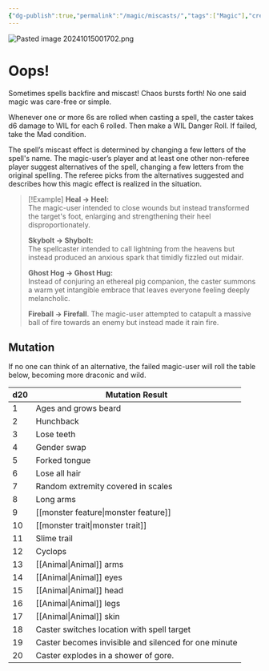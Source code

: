 ```yaml
---
{"dg-publish":true,"permalink":"/magic/miscasts/","tags":["Magic"],"created":"2025-03-14T00:30:11.772-04:00","updated":"2025-03-15T04:18:04.571-04:00"}
---
```


![Pasted image 20241015001702.png](/img/user/zRSC/images/Pasted%20image%2020241015001702.png)
# Oops!
Sometimes spells backfire and miscast! Chaos bursts forth! No one said magic was care-free or simple.

Whenever one or more 6s are rolled when casting a spell, the caster takes d6 damage to WIL for each 6 rolled. Then make a WIL Danger Roll. If failed, take the Mad condition.

The spell’s miscast effect is determined by changing a few letters of the spell's name. The magic-user’s player and at least one other non-referee player suggest alternatives of the spell, changing a few letters from the original spelling. The referee picks from the alternatives suggested and describes how this magic effect is realized in the situation.

>[!Example]
>**Heal → Heel:**  
>The magic-user intended to close wounds but instead transformed the target's foot, enlarging and strengthening their heel disproportionately.
>
>**Skybolt → Shybolt:**  
>The spellcaster intended to call lightning from the heavens but instead produced an anxious spark that timidly fizzled out midair.
>
>**Ghost Hog → Ghost Hug:**  
>Instead of conjuring an ethereal pig companion, the caster summons a warm yet intangible embrace that leaves everyone feeling deeply melancholic.
>
>**Fireball → Firefall**. The magic-user attempted to catapult a massive ball of fire towards an enemy but instead made it rain fire.

## Mutation
If no one can think of an alternative, the failed magic-user will roll the table below, becoming more draconic and wild.

| d20 | Mutation Result                                      |
| --- | ---------------------------------------------------- |
| 1   | Ages and grows beard                                 |
| 2   | Hunchback                                            |
| 3   | Lose teeth                                           |
| 4   | Gender swap                                          |
| 5   | Forked tongue                                        |
| 6   | Lose all hair                                        |
| 7   | Random extremity covered in scales                   |
| 8   | Long arms                                            |
| 9   | [[monster feature\|monster feature]]                                  |
| 10  | [[monster trait\|monster trait]]                                    |
| 11  | Slime trail                                          |
| 12  | Cyclops                                              |
| 13  | [[Animal\|Animal]] arms                                      |
| 14  | [[Animal\|Animal]] eyes                                      |
| 15  | [[Animal\|Animal]] head                                      |
| 16  | [[Animal\|Animal]] legs                                      |
| 17  | [[Animal\|Animal]] skin                                      |
| 18  | Caster switches location with spell target           |
| 19  | Caster becomes invisible and silenced for one minute |
| 20  | Caster explodes in a shower of gore.                 |
